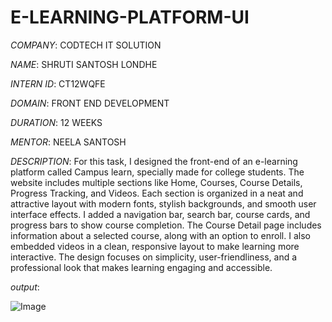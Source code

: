 # E-LEARNING-PLATFORM-UI

*COMPANY*: CODTECH IT SOLUTION

*NAME*: SHRUTI SANTOSH LONDHE

*INTERN ID*: CT12WQFE

*DOMAIN*: FRONT END DEVELOPMENT

*DURATION*: 12 WEEKS

*MENTOR*: NEELA SANTOSH


*DESCRIPTION*: For this task, I designed the front-end of an e-learning platform called Campus learn, specially made for college students. The website includes multiple sections like Home, Courses, Course Details, Progress Tracking, and Videos. Each section is organized in a neat and attractive layout with modern fonts, stylish backgrounds, and smooth user interface effects. I added a navigation bar, search bar, course cards, and progress bars to show course completion. The Course Detail page includes information about a selected course, along with an option to enroll. I also embedded videos in a clean, responsive layout to make learning more interactive. The design focuses on simplicity, user-friendliness, and a professional look that makes learning engaging and accessible.

*output*:

![Image](https://github.com/user-attachments/assets/282002e2-9344-4600-9cc1-bc982751e339)
